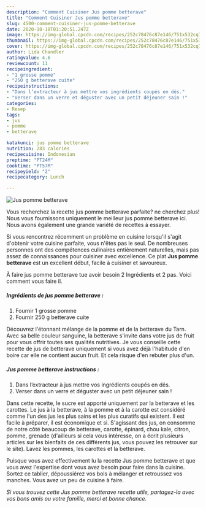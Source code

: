 ```yaml
---
description: "Comment Cuisiner Jus pomme betterave"
title: "Comment Cuisiner Jus pomme betterave"
slug: 4500-comment-cuisiner-jus-pomme-betterave
date: 2020-10-18T01:20:51.247Z
image: https://img-global.cpcdn.com/recipes/252c78476c87e146/751x532cq70/jus-pomme-betterave-photo-principale-de-la-recette.jpg
thumbnail: https://img-global.cpcdn.com/recipes/252c78476c87e146/751x532cq70/jus-pomme-betterave-photo-principale-de-la-recette.jpg
cover: https://img-global.cpcdn.com/recipes/252c78476c87e146/751x532cq70/jus-pomme-betterave-photo-principale-de-la-recette.jpg
author: Lida Chandler
ratingvalue: 4.6
reviewcount: 11
recipeingredient:
- "1 grosse pomme"
- "250 g betterave cuite"
recipeinstructions:
- "Dans l’extracteur à jus mettre vos ingrédients coupés en dés."
- "Verser dans un verre et déguster avec un petit déjeuner sain !"
categories:
- Resep
tags:
- jus
- pomme
- betterave

katakunci: jus pomme betterave 
nutrition: 283 calories
recipecuisine: Indonesian
preptime: "PT24M"
cooktime: "PT57M"
recipeyield: "2"
recipecategory: Lunch

---
```



![Jus pomme betterave](https://img-global.cpcdn.com/recipes/252c78476c87e146/751x532cq70/jus-pomme-betterave-photo-principale-de-la-recette.jpg)

Vous recherchez la recette jus pomme betterave parfaite? ne cherchez plus! Nous vous fournissons uniquement le meilleur jus pomme betterave ici. Nous avons également une grande variété de recettes à essayer.

Si vous rencontrez récemment un problème en cuisine lorsqu'il s'agit d'obtenir votre cuisine parfaite, vous n'êtes pas le seul. De nombreuses personnes ont des compétences culinaires entièrement naturelles, mais pas assez de connaissances pour cuisiner avec excellence. Ce plat <strong> Jus pomme betterave </strong> est un excellent début, facile à cuisiner et savoureux.

<!--inarticleads1-->

À faire jus pomme betterave tue avoir besoin 2 Ingrédients et 2 pas. Voici comment vous faire il.

##### Ingrédients de jus pomme betterave :

1. Fournir 1 grosse pomme
1. Fournir 250 g betterave cuite


Découvrez l&#39;étonnant mélange de la pomme et de la betterave du Tarn. Avec sa belle couleur sanguine, la betterave s&#39;invite dans votre jus de fruit pour vous offrir toutes ses qualités nutritives. Je vous conseille cette recette de jus de betterave uniquement si vous avez déjà l&#39;habitude d&#39;en boire car elle ne contient aucun fruit. Et cela risque d&#39;en rebuter plus d&#39;un. 

<!--inarticleads2-->

##### Jus pomme betterave instructions :

1. Dans l’extracteur à jus mettre vos ingrédients coupés en dés.
1. Verser dans un verre et déguster avec un petit déjeuner sain !


Dans cette recette, le sucre est apporté uniquement par la betterave et les carottes. Le jus à la betterave, à la pomme et à la carotte est considéré comme l&#39;un des jus les plus sains et les plus curatifs qui existent. Il est facile à préparer, il est économique et si. S&#39;agissant des jus, on consomme de notre côté beaucoup de betterave, carotte, épinard, chou kale, citron, pomme, grenade (d&#39;ailleurs si cela vous intéresse, on a écrit plusieurs articles sur les bienfaits de ces différents jus, vous pouvez les retrouver sur le site). Lavez les pommes, les carottes et la betterave. 

<!--inarticleads1-->

<p>
Puisque vous avez effectivement lu la recette Jus pomme betterave et que vous avez l'expertise dont vous avez besoin pour faire dans la cuisine. Sortez ce tablier, dépoussiérez vos bols à mélanger et retroussez vos manches. Vous avez un peu de cuisine à faire.
</p>

<p>
<i>Si vous trouvez cette Jus pomme betterave recette utile, partagez-la avec vos bons amis ou votre famille, merci et bonne chance.</i>
</p>
